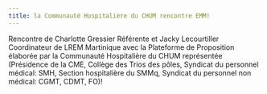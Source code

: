 ```yaml
---
title: la Communauté Hospitalière du CHUM rencontre EMM!
---
```


Rencontre de Charlotte Gressier Référente et Jacky Lecourtiller Coordinateur de LREM Martinique avec la Plateforme de Proposition élaborée par la Communauté Hospitalière du CHUM représentée (Présidence de la CME, Collège des Trios des pôles, Syndicat du personnel médical: SMH, Section hospitalière du SMMq, Syndicat du personnel non médical: CGMT, CDMT, FO)!